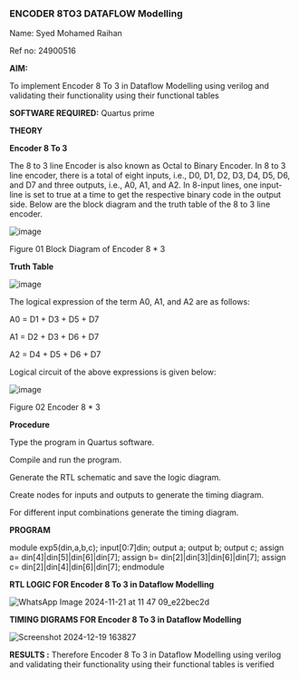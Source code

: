 ### ENCODER 8TO3 DATAFLOW Modelling

Name: Syed Mohamed Raihan

Ref no: 24900516

**AIM:**

To implement  Encoder 8 To 3 in Dataflow Modelling using verilog and validating their functionality using their functional tables

**SOFTWARE REQUIRED:** Quartus prime

**THEORY**

**Encoder 8 To 3**

The 8 to 3 line Encoder is also known as Octal to Binary Encoder. In 8 to 3 line encoder, there is a total of eight inputs, i.e., D0, D1, D2, D3, D4, D5, D6, and D7 and three outputs, i.e., A0, A1, and A2. In 8-input lines, one input-line is set to true at a time to get the respective binary code in the output side. Below are the block diagram and the truth table of the 8 to 3 line encoder.

![image](https://github.com/naavaneetha/ENCODER8TO3DATAFLOW/assets/154305477/0bc242c1-eb9e-4c47-afe5-30428470efc3)

Figure 01  Block Diagram of Encoder 8 * 3

**Truth Table**

![image](https://github.com/naavaneetha/ENCODER8TO3DATAFLOW/assets/154305477/35496b14-ae6e-4cd1-9abd-d6736b576575)

The logical expression of the term A0, A1, and A2 are as follows:

A0 = D1 + D3 + D5 + D7

A1 = D2 + D3 + D6 + D7

A2 = D4 + D5 + D6 + D7

Logical circuit of the above expressions is given below:

![image](https://github.com/naavaneetha/ENCODER8TO3DATAFLOW/assets/154305477/95acaee6-c873-4c75-89eb-ef09fb158053)

Figure 02  Encoder 8 * 3

**Procedure**

Type the program in Quartus software.

Compile and run the program.

Generate the RTL schematic and save the logic diagram.

Create nodes for inputs and outputs to generate the timing diagram.

For different input combinations generate the timing diagram.

**PROGRAM**

module exp5(din,a,b,c);
input[0:7]din;
output a;
output b;
output c;
assign a= din[4]|din[5]|din[6]|din[7];
assign b= din[2]|din[3]|din[6]|din[7];
assign c= din[2]|din[4]|din[6]|din[7];
endmodule



**RTL LOGIC FOR Encoder 8 To 3 in Dataflow Modelling**

![WhatsApp Image 2024-11-21 at 11 47 09_e22bec2d](https://github.com/user-attachments/assets/14f4386a-1ad6-41c7-ace5-2819e2dc824d)


**TIMING DIGRAMS FOR Encoder 8 To 3 in Dataflow Modelling**

![Screenshot 2024-12-19 163827](https://github.com/user-attachments/assets/003ea089-2d89-4dca-8335-0976078c428c)



**RESULTS :**
Therefore   Encoder 8 To 3 in Dataflow Modelling using verilog and validating their functionality using their functional tables is verified




